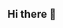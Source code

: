 ## Hi there 👋

<!--
I am a **Prompt Engineer** and **AI Specialist** with expertise in integrating AI technologies into business processes.
*My focus is on neural networks, data management, and automating workflows to optimize operations.*

- **Neural Networks**: Text, audio, video, and image models (e.g., GPT, DALL-E).
- **Prompt Engineering**: Crafting and optimizing prompts for AI systems.
- **API Integration**: Implementing AI into business processes.
- **AI Deployment**: Cloud and local deployment (AWS, Azure).
- **Project Management**: Leading AI-based projects and cost optimization.
-->
